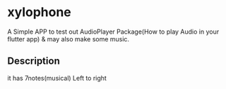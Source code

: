 # xylophone

A Simple APP to test out AudioPlayer Package(How to play Audio in your flutter app) & may also make some music.

## Description

it has 7notes(musical) Left to right 
